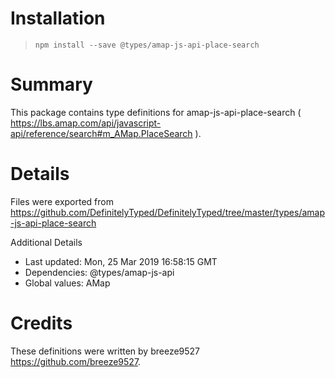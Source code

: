 # Installation
> `npm install --save @types/amap-js-api-place-search`

# Summary
This package contains type definitions for amap-js-api-place-search ( https://lbs.amap.com/api/javascript-api/reference/search#m_AMap.PlaceSearch ).

# Details
Files were exported from https://github.com/DefinitelyTyped/DefinitelyTyped/tree/master/types/amap-js-api-place-search

Additional Details
 * Last updated: Mon, 25 Mar 2019 16:58:15 GMT
 * Dependencies: @types/amap-js-api
 * Global values: AMap

# Credits
These definitions were written by breeze9527 <https://github.com/breeze9527>.
